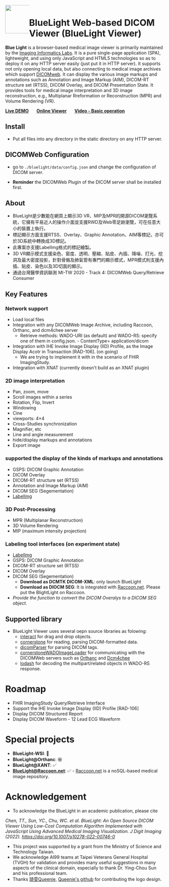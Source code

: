 <div> 
  <div style="float: left;width: 15%;"><img src="https://raw.githubusercontent.com/cylab-tw/bluelight/master/bluelight/image/icon/black/BLLogoSmall.png" width="90px"></div>
  <div style="float: left;width: 85%;"><h1>BlueLight Web-based DICOM Viewer (BlueLight Viewer)</h1> 
</div>
<p><strong>Blue Light</strong> is a browser-based medical image viewer is primarily maintained by the <a href="https://cylab.dicom.tw/">Imaging Informatics Labs</a>. It is a pure single-page application (SPA), lightweight, and using only JavaScript and HTML5 technologies so as to deploy it on any HTTP server easily (just put it in HTTP server). It supports not only opening local data, but also connecting to medical image archives which support <a href="https://www.dicomstandard.org/dicomweb/">DICOMweb</a>. It can display the various image markups and annotations such as Annotation and Image Markup (AIM), DICOM-RT structure set (RTSS), DICOM Overlay, and DICOM Presentation State. It provides tools for medical image interpretation and 3D image reconstruction, e.g., Multiplanar Rreformation or Reconstruction (MPR) and Volume Rendering (VR).</p>

<a href="https://blsearch.dicom.tw"><strong>Live DEMO</strong></a>&ensp;&ensp;&ensp;
<a href="https://bl.dicom.tw"><strong>Online Viewer</strong></a>&ensp;&ensp;&ensp;
<a href="https://youtu.be/UkZt_Qbw1Rk"><strong> Video - Basic operation</strong></a> 

## Install
* Put all files into any directory in the static directory on any HTTP server.

## DICOMWeb Configuration
* go to `./bluelight/data/config.json` and change the configuration of DICOM server.
 - **Reminder** the DICOMWeb Plugin of the DICOM server shall be installed first. 
 
## About
* BlueLight是少數能在網頁上顯示3D VR、MIP及MPR的開源DICOM瀏覽系統，它擁有平易近人的操作介面並支援RWD及Web零足跡瀏覽，可在任意大小的裝置上執行。
* 標記顯示方面支援RTSS、Overlay、Graphic Annotation、AIM等標記，亦可於3D系統中轉換成3D標記。
* 此專案亦支援LabelImg格式的標記繪製。
* 3D VR顯示模式支援染色、窗度、透明、壓縮、貼皮、內插、降噪、打光、挖洞及最大密度投影，針對骨骼及肺氣管有專門的顯示模式，MPR模式則支援內插、貼皮、染色以及3D切面的顯示。
* 通過台灣醫學資訊聯測 MI-TW 2020 - Track 4: DICOMWeb Query/Retrieve Consumer

## Key Features
### Network support
* Load local files
* Integration with any DICOMWeb Image Archive, including Raccoon, Orthanc, and dcm4chee server
  - Retrieve methods: WADO-URI (as default) and WADO-RS: specify one of them in config.json. 
        - ContentType= application/dicom
* Integration with IHE Invoke Image Display (IID) Profile, as the Image Display Acotr in Transaction [RAD-106]. (on going)
  - We are trying to implement it with in the scenario of FHIR ImagingStudy.
* Integration with XNAT (currently doesn't build as an XNAT plugin)

### 2D image interpretation
* Pan, zoom, move
* Scroll images within a series
* Rotation, Flip, Invert
* Windowing
* Cine
* viewports:  4×4
* Cross-Studies synchronization
* Magnifier, etc
* Line and angle measurement
* hide/display markups and annotations
* Export image

### supported the display of the kinds of markups and annotations
* GSPS: DICOM Graphic Annotation
* DICOM Overlay
* DICOM-RT structure set (RTSS)
* Annotation and Image Markup (AIM)
* DICOM SEG (Segementation)
* [LabelImg](https://github.com/tzutalin/labelImg)

### 3D Post-Processing
* MPR (Multiplanar Reconstruction)
* 3D Volume Rendering 
* MIP (maximum intensity projection)

### Labeling tool interfaces (on experiment state)
* [LabelImg](https://github.com/tzutalin/labelImg)
* GSPS: DICOM Graphic Annotation 
* DICOM-RT structure set (RTSS)
* DICOM Overlay
* DICOM SEG (Segementation)
  - **Download as DCMTK DICOM-XML**: only launch BlueLight
  - **Download as DIOCM SEG**: It is integrated with [Raccoon.net](https://github.com/cylab-tw/raccoon). Please put the BlightLight on Raccoon.
* *Provide the function to convert the DICOM Overalys to a DICOM SEG object.*

## Supported library
* BlueLight Viewer uses several oepn source libraries as folowing:
  - <a href="https://github.com/taye/interact.js">interact</a> for drag and drop objects.
  - <a href="https://github.com/cornerstonejs">cornerstone</a> for reading, parsing DICOM-formatted data.
  - <a href="https://github.com/cornerstonejs/dicomParser">dicomParser</a> for parsing DICOM tags.
  - <a href="https://github.com/cornerstonejs/cornerstoneWADOImageLoader">cornerstoneWADOImageLoader</a> for communicating with the DICOMWeb servers such as  <a href="https://www.orthanc-server.com">Orthanc</a> and <a href="https://www.dcm4che.org">Dcm4chee</a> 
  - <a href="https://www.npmjs.com/package/lodash">lodash</a> for decoding the multipart/related objects in WADO-RS response.

# Roadmap
* FHIR ImagingStudy Query/Retrieve Interface
* Support the IHE Invoke Image Display (IID) Profile [RAD-106]
* Display DICOM Structured Report
* Display DICOM Waveform - 12 Lead ECG Waveform

# Special projects
* **BlueLight-WSI**: :construction:
* **BlueLight@Orthanc**: :secret:
* **BlueLight@XANT**: :white_check_mark:
* **BlueLight@Raccoon.net**: :white_check_mark: - [Raccoon.net](https://github.com/cylab-tw/raccoon) is a noSQL-based medical image repository.

# Acknowledgement

* To acknowledge the BlueLight in an academic publication, please cite

 *Chen, TT., Sun, YC., Chu, WC. et al. BlueLight: An Open Source DICOM Viewer Using Low-Cost Computation Algorithm Implemented with JavaScript Using Advanced Medical Imaging Visualization. J Digit Imaging (2022). https://doi.org/10.1007/s10278-022-00746-0*

* This project was supported by a grant from the Ministry of Science and Technology Taiwan.
* We acknowledge AI99 teams at Taipei Veterans General Hospital (TVGH) for validation and provides many useful suggestions in many aspects of the clinical domain, especially to thank Dr. Ying-Chou Sun and his professional team.
* Thanks [琦雯Queenie](https://www.cakeresume.com/Queenie0814?locale=zh-TW), [Queenie's github](https://github.com/Queenie0814) for contributing the logo design. 
